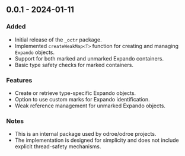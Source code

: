 ## 0.0.1 - 2024-01-11

### Added
- Initial release of the `_octr` package.
- Implemented `createWeakMap<T>` function for creating and managing `Expando` objects.
- Support for both marked and unmarked Expando containers.
- Basic type safety checks for marked containers.

### Features
- Create or retrieve type-specific Expando objects.
- Option to use custom marks for Expando identification.
- Weak reference management for unmarked Expando objects.

### Notes
- This is an internal package used by odroe/odroe projects.
- The implementation is designed for simplicity and does not include explicit thread-safety mechanisms.
